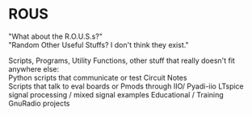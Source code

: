 # ROUS
"What about the R.O.U.S.s?"<br/>
"Random Other Useful Stuffs? I don't think they exist."<br/>

Scripts, Programs, Utility Functions, other stuff that really doesn't fit anywhere else:<br/>
Python scripts that communicate or test Circuit Notes<br/>
Scripts that talk to eval boards or Pmods through IIO/ Pyadi-iio
LTspice signal processing / mixed signal examples
Educational / Training<br/>
GnuRadio projects<br/>
